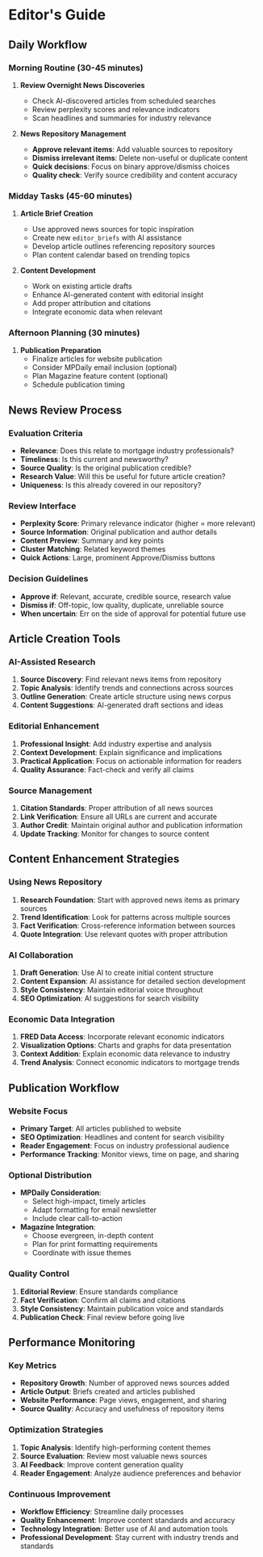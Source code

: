 
# Editor's Guide

## Daily Workflow

### Morning Routine (30-45 minutes)
1. **Review Overnight News Discoveries**
   - Check AI-discovered articles from scheduled searches
   - Review perplexity scores and relevance indicators
   - Scan headlines and summaries for industry relevance

2. **News Repository Management**
   - **Approve relevant items**: Add valuable sources to repository
   - **Dismiss irrelevant items**: Delete non-useful or duplicate content
   - **Quick decisions**: Focus on binary approve/dismiss choices
   - **Quality check**: Verify source credibility and content accuracy

### Midday Tasks (45-60 minutes)
1. **Article Brief Creation**
   - Use approved news sources for topic inspiration
   - Create new `editor_briefs` with AI assistance
   - Develop article outlines referencing repository sources
   - Plan content calendar based on trending topics

2. **Content Development**
   - Work on existing article drafts
   - Enhance AI-generated content with editorial insight
   - Add proper attribution and citations
   - Integrate economic data when relevant

### Afternoon Planning (30 minutes)
1. **Publication Preparation**
   - Finalize articles for website publication
   - Consider MPDaily email inclusion (optional)
   - Plan Magazine feature content (optional)
   - Schedule publication timing

## News Review Process

### Evaluation Criteria
- **Relevance**: Does this relate to mortgage industry professionals?
- **Timeliness**: Is this current and newsworthy?
- **Source Quality**: Is the original publication credible?
- **Research Value**: Will this be useful for future article creation?
- **Uniqueness**: Is this already covered in our repository?

### Review Interface
- **Perplexity Score**: Primary relevance indicator (higher = more relevant)
- **Source Information**: Original publication and author details
- **Content Preview**: Summary and key points
- **Cluster Matching**: Related keyword themes
- **Quick Actions**: Large, prominent Approve/Dismiss buttons

### Decision Guidelines
- **Approve if**: Relevant, accurate, credible source, research value
- **Dismiss if**: Off-topic, low quality, duplicate, unreliable source
- **When uncertain**: Err on the side of approval for potential future use

## Article Creation Tools

### AI-Assisted Research
1. **Source Discovery**: Find relevant news items from repository
2. **Topic Analysis**: Identify trends and connections across sources
3. **Outline Generation**: Create article structure using news corpus
4. **Content Suggestions**: AI-generated draft sections and ideas

### Editorial Enhancement
1. **Professional Insight**: Add industry expertise and analysis
2. **Context Development**: Explain significance and implications
3. **Practical Application**: Focus on actionable information for readers
4. **Quality Assurance**: Fact-check and verify all claims

### Source Management
1. **Citation Standards**: Proper attribution of all news sources
2. **Link Verification**: Ensure all URLs are current and accurate
3. **Author Credit**: Maintain original author and publication information
4. **Update Tracking**: Monitor for changes to source content

## Content Enhancement Strategies

### Using News Repository
1. **Research Foundation**: Start with approved news items as primary sources
2. **Trend Identification**: Look for patterns across multiple sources
3. **Fact Verification**: Cross-reference information between sources
4. **Quote Integration**: Use relevant quotes with proper attribution

### AI Collaboration
1. **Draft Generation**: Use AI to create initial content structure
2. **Content Expansion**: AI assistance for detailed section development
3. **Style Consistency**: Maintain editorial voice throughout
4. **SEO Optimization**: AI suggestions for search visibility

### Economic Data Integration
1. **FRED Data Access**: Incorporate relevant economic indicators
2. **Visualization Options**: Charts and graphs for data presentation
3. **Context Addition**: Explain economic data relevance to industry
4. **Trend Analysis**: Connect economic indicators to mortgage trends

## Publication Workflow

### Website Focus
- **Primary Target**: All articles published to website
- **SEO Optimization**: Headlines and content for search visibility
- **Reader Engagement**: Focus on industry professional audience
- **Performance Tracking**: Monitor views, time on page, and sharing

### Optional Distribution
- **MPDaily Consideration**: 
  - Select high-impact, timely articles
  - Adapt formatting for email newsletter
  - Include clear call-to-action
- **Magazine Integration**:
  - Choose evergreen, in-depth content
  - Plan for print formatting requirements
  - Coordinate with issue themes

### Quality Control
1. **Editorial Review**: Ensure standards compliance
2. **Fact Verification**: Confirm all claims and citations
3. **Style Consistency**: Maintain publication voice and standards
4. **Publication Check**: Final review before going live

## Performance Monitoring

### Key Metrics
- **Repository Growth**: Number of approved news sources added
- **Article Output**: Briefs created and articles published
- **Website Performance**: Page views, engagement, and sharing
- **Source Quality**: Accuracy and usefulness of repository items

### Optimization Strategies
1. **Topic Analysis**: Identify high-performing content themes
2. **Source Evaluation**: Review most valuable news sources
3. **AI Feedback**: Improve content generation quality
4. **Reader Engagement**: Analyze audience preferences and behavior

### Continuous Improvement
- **Workflow Efficiency**: Streamline daily processes
- **Quality Enhancement**: Improve content standards and accuracy
- **Technology Integration**: Better use of AI and automation tools
- **Professional Development**: Stay current with industry trends and standards
